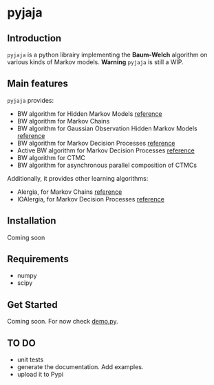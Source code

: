 # pyjaja

## Introduction
`pyjaja` is a python librairy implementing the **Baum-Welch** algorithm on various kinds of Markov models.
**Warning** `pyjaja` is still a WIP. 

## Main features
`pyjaja` provides:
- BW algorithm for Hidden Markov Models [reference](https://web.ece.ucsb.edu/Faculty/Rabiner/ece259/Reprints/tutorial%20on%20hmm%20and%20applications.pdf)
- BW algorithm for Markov Chains
- BW algorithm for Gaussian Observation Hidden Markov Models [reference](http://www.inass.org/2020/2020022920.pdf)
- BW algorithm for Markov Decision Processes [reference](https://arxiv.org/abs/2110.03014)
- Active BW algorithm for Markov Decision Processes [reference](https://arxiv.org/abs/2110.03014)
- BW algorithm for CTMC
- BW algorithm for asynchronous parallel composition of CTMCs

Additionally, it provides other learning algorithms:
- Alergia, for Markov Chains [reference](https://www.researchgate.net/publication/2543721_Learning_Stochastic_Regular_Grammars_by_Means_of_a_State_Merging_Method/stats)
- IOAlergia, for Markov Decision Processes [reference](https://link.springer.com/content/pdf/10.1007/s10994-016-5565-9.pdf)

## Installation
Coming soon

## Requirements
- numpy
- scipy

## Get Started
Coming soon. For now check [demo.py](demo.py).

## TO DO
- unit tests
- generate the documentation. Add examples.
- upload it to Pypi
